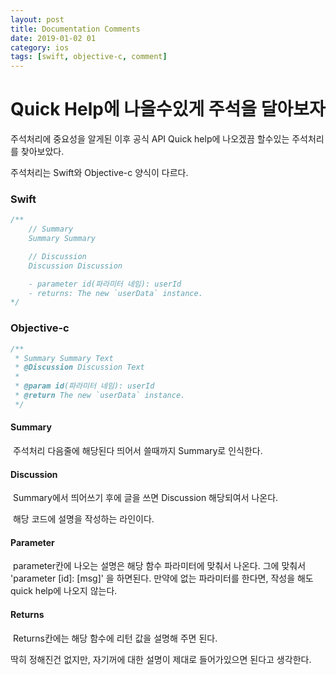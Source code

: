 ```yaml
---
layout: post
title: Documentation Comments
date: 2019-01-02 01
category: ios
tags: [swift, objective-c, comment] 
---
```


# Quick Help에 나올수있게 주석을 달아보자

<!-- more -->



주석처리에 중요성을 알게된 이후 공식 API Quick help에 나오겠끔 할수있는 주석처리를 찾아보았다.

주석처리는 Swift와 Objective-c 양식이 다르다.

### Swift

```swift
/**
    // Summary
    Summary Summary

    // Discussion
    Discussion Discussion

    - parameter id(파라미터 네임): userId
    - returns: The new `userData` instance.
*/
```

### Objective-c

```objective-c
/**
 * Summary Summary Text
 * @Discussion Discussion Text
 *
 * @param id(파라미터 네임): userId
 * @return The new `userData` instance.
 */
```



#### Summary

​	주석처리 다음줄에 해당된다 띄어서 쓸때까지 Summary로 인식한다.

#### Discussion

​	Summary에서 띄어쓰기 후에 글을 쓰면 Discussion 해당되여서 나온다.

​	해당 코드에 설명을 작성하는 라인이다.

#### Parameter

​	parameter칸에 나오는 설명은 해당 함수 파라미터에 맞춰서 나온다. 그에 맞춰서 'parameter [id]: [msg]' 을 하면된다. 만약에 없는 파라미터를 한다면, 작성을 해도 quick help에 나오지 않는다.

#### Returns

​	Returns칸에는 해당 함수에 리턴 값을 설명해 주면 된다.



딱히 정해진건 없지만, 자기꺼에 대한 설명이 제대로 들어가있으면 된다고 생각한다.